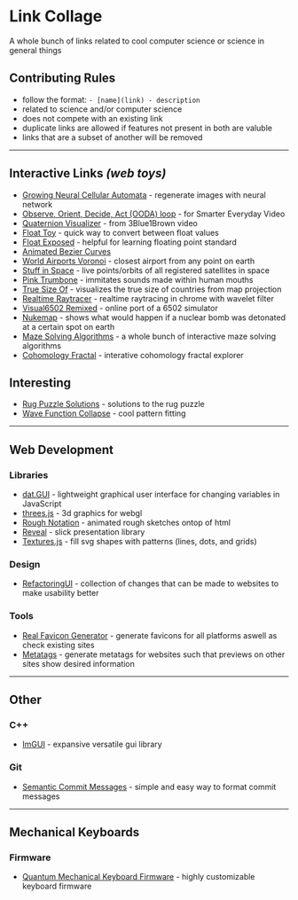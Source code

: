 # Link Collage
A whole bunch of links related to cool computer science or science in general things

## Contributing Rules
- follow the format: `- [name](link) - description`
- related to science and/or computer science
- does not compete with an existing link
- duplicate links are allowed if features not present in both are valuble
- links that are a subset of another will be removed

---------------------------

## Interactive Links *(web toys)*
- [Growing Neural Cellular Automata](https://distill.pub/2020/growing-ca/) - regenerate images with neural network
- [Observe, Orient, Decide, Act (OODA) loop](https://eater.net/ooda-loop) - for Smarter Everyday Video
- [Quaternion Visualizer](https://eater.net/quaternions/) - from 3Blue1Brown video
- [Float Toy](https://evanw.github.io/float-toy/) - quick way to convert between float values
- [Float Exposed](https://float.exposed/) - helpful for learning floating point standard
- [Animated Bezier Curves](https://www.jasondavies.com/animated-bezier/)
- [World Airports Voronoi](https://www.jasondavies.com/maps/voronoi/airports/) - closest airport from any point on earth
- [Stuff in Space](http://stuffin.space/) - live points/orbits of all registered satellites in space
- [Pink Trumbone](https://dood.al/pinktrombone/) - immitates sounds made within human mouths
- [True Size Of](https://thetruesize.com/) - visualizes the true size of countries from map projection
- [Realtime Raytracer](https://domenicobrz.github.io/webgl/projects/RTPTCornellBox/) - realtime raytracing in chrome with wavelet filter
- [Visual6502 Remixed](https://floooh.github.io/visual6502remix/) - online port of a 6502 simulator
- [Nukemap](https://nuclearsecrecy.com/nukemap/) - shows what would happen if a nuclear bomb was detonated at a certain spot on earth
- [Maze Solving Algorithms](https://www.jamisbuck.org/mazes/) - a whole bunch of interactive maze solving algorithms
- [Cohomology Fractal](https://henryseg.github.io/cohomology_fractals/) - interative cohomology fractal explorer

## Interesting
- [Rug Puzzle Solutions](https://github.com/beneater/rug-puzzle) - solutions to the rug puzzle
- [Wave Function Collapse](https://github.com/mxgmn/WaveFunctionCollapse) - cool pattern fitting

---------------------------

## Web Development

### Libraries
- [dat.GUI](https://github.com/dataarts/dat.gui) - lightweight graphical user interface for changing variables in JavaScript
- [threes.js](https://github.com/evanw/three.js) - 3d graphics for webgl
- [Rough Notation](https://github.com/pshihn/rough-notation) - animated rough sketches ontop of html
- [Reveal](https://revealjs.com/) - slick presentation library
- [Textures.js](https://riccardoscalco.it/textures/) - fill svg shapes with patterns (lines, dots, and grids)

### Design
- [RefactoringUI](https://refactoringui.com/) - collection of changes that can be made to websites to make usability better

### Tools
- [Real Favicon Generator](https://realfavicongenerator.net/) - generate favicons for all platforms aswell as check existing sites
- [Metatags](https://metatags.io/) - generate metatags for websites such that previews on other sites show desired information

---------------------------

## Other

### C++
- [ImGUI](https://github.com/ocornut/imgui) - expansive versatile gui library

### Git
- [Semantic Commit Messages](https://seesparkbox.com/foundry/semantic_commit_messages) - simple and easy way to format commit messages

---------------------------

## Mechanical Keyboards

### Firmware
- [Quantum Mechanical Keyboard Firmware](https://docs.qmk.fm/#/) - highly customizable keyboard firmware
